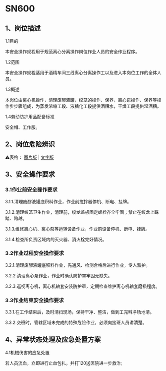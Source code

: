 # SN600

## 1、岗位描述

1.1目的

本安全操作规程用于规范离心分离操作岗位作业人员的安全作业程序。

1.2范围

本安全操作规程适用于酒精车间三线离心分离操作工以及进入本岗位工作的全体人员。

1.3概述

本岗位由离心机操作，清理废醪液罐，绞笼的操作、保养，离心泵操作、保养等操作步步骤组成，为蒸发浓缩工段、液糖化工段提供酒糟水，干燥工段提供湿酒糟。

1.4劳动防护用品配备标准

安全帽、工作服。

## 2、岗位危险辨识

⚠️表格：
[图片版](../未分类/岗位危险辨识_图片版.md) | 
[文字版](../未分类/岗位危险辨识_文字版.md)

## 3、安全操作要求

### 3.1作业前安全操作要求

3.1.1.清理废醪液罐底积料作业，作业前搅拌器停机、断电、挂牌。

3.1.2.清理绞笼卫生作业，清理前，绞龙盖板固定螺栓齐全牢固；禁止在绞龙上踩踏、跨越。

3.1.3.维修离心机、离心泵等运转设备作业，作业前设备停机、断电、挂牌。

3.1.4.检查所负责区域内的灭火器、消火栓完好情况。

### 3.2作业过程安全操作要求

3.2.1.清理废醪液罐底积料作业，先通风、检测合格后进行作业，专人监护。

3.2.2.清理离心泵作业，作业时确认防护罩牢固无缺失。

3.2.3.巡视离心机，离心机轴套安装防护罩，定期检查维护离心机轴套磨损程度。

### 3.3作业结束安全操作要求

3.3.1.在工作结束后，及时清扫现场，保持干净、整洁，做到工完料净场地清。

3.3.2.交班时，管辖区域未完成的特殊危险作业，必须向接班人员讲清楚。

## 4、异常状态处理及应急处置方案

4.1机械伤害的应急处置

若人员流血，立即进行止血包扎，并打120送医院进一步救治;
